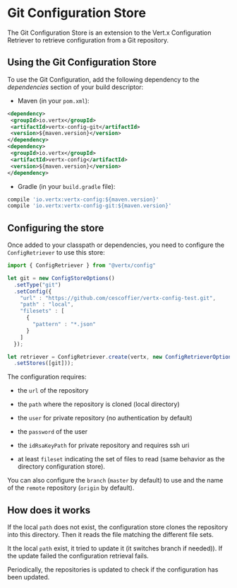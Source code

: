 # Git Configuration Store

The Git Configuration Store is an extension to the Vert.x Configuration
Retriever to retrieve configuration from a Git repository.

## Using the Git Configuration Store

To use the Git Configuration, add the following dependency to the
*dependencies* section of your build descriptor:

  - Maven (in your `pom.xml`):

<!-- end list -->

``` xml
<dependency>
 <groupId>io.vertx</groupId>
 <artifactId>vertx-config-git</artifactId>
 <version>${maven.version}</version>
</dependency>
<dependency>
 <groupId>io.vertx</groupId>
 <artifactId>vertx-config</artifactId>
 <version>${maven.version}</version>
</dependency>
```

  - Gradle (in your `build.gradle` file):

<!-- end list -->

``` groovy
compile 'io.vertx:vertx-config:${maven.version}'
compile 'io.vertx:vertx-config-git:${maven.version}'
```

## Configuring the store

Once added to your classpath or dependencies, you need to configure the
`ConfigRetriever` to use this store:

``` js
import { ConfigRetriever } from "@vertx/config"

let git = new ConfigStoreOptions()
  .setType("git")
  .setConfig({
    "url" : "https://github.com/cescoffier/vertx-config-test.git",
    "path" : "local",
    "filesets" : [
      {
        "pattern" : "*.json"
      }
    ]
  });

let retriever = ConfigRetriever.create(vertx, new ConfigRetrieverOptions()
  .setStores([git]));
```

The configuration requires:

  - the `url` of the repository

  - the `path` where the repository is cloned (local directory)

  - the `user` for private repository (no authentication by default)

  - the `password` of the user

  - the `idRsaKeyPath` for private repository and requires ssh uri

  - at least `fileset` indicating the set of files to read (same
    behavior as the directory configuration store).

You can also configure the `branch` (`master` by default) to use and the
name of the `remote` repository (`origin` by default).

## How does it works

If the local `path` does not exist, the configuration store clones the
repository into this directory. Then it reads the file matching the
different file sets.

It the local `path` exist, it tried to update it (it switches branch if
needed)). If the update failed the configuration retrieval fails.

Periodically, the repositories is updated to check if the configuration
has been updated.
